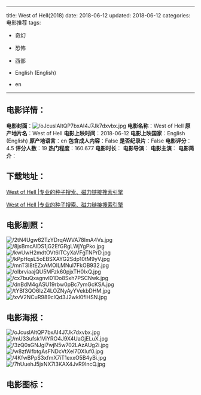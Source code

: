 
---
title: West of Hell(2018)
date: 2018-06-12
updated: 2018-06-12
categories: 电影推荐
tags:
- 奇幻
- 恐怖
- 西部

- English (English)
- en
---


> 

## **电影详情**：

**电影封面**：<img src="https://image.tmdb.org/t/p/w200/oJcuslAltQP7bxAI4J7Jk7dxvbx.jpg" alt="/oJcuslAltQP7bxAI4J7Jk7dxvbx.jpg" title="/oJcuslAltQP7bxAI4J7Jk7dxvbx.jpg">
**电影名称**：West of Hell
**原产地片名**：West of Hell
**电影上映时间**：2018-06-12
**电影上映国家**：English (English)
**原产地语言**：en
**包含成人内容**：False
**是否纪录片**：False
**电影评分**：4.5
**评分人数**：19
**热门程度**：160.677
**电影时长**：
**电影导演**：
**电影主演**：
**电影简介**：

## **下载地址**：
[West of Hell |专业的种子搜索、磁力链接搜索引擎](https://movie.amd794.com:2083/?search=West%20of%20Hell&ordering=&mode=match_phrase&page_size=10&page=1)

[West of Hell |专业的种子搜索、磁力链接搜索引擎](https://movie.amd794.com:2083/?search=West%20of%20Hell&ordering=&mode=match_phrase&page_size=10&page=1)
 

## **电影剧照**：
<img src="https://image.tmdb.org/t/p/original/2tN4Ugw62TzYDrqAWVA78ImA4Vs.jpg" alt="/2tN4Ugw62TzYDrqAWVA78ImA4Vs.jpg" title="/2tN4Ugw62TzYDrqAWVA78ImA4Vs.jpg"><img src="https://image.tmdb.org/t/p/original/8jsBmcAlDS1jG2EfGRgLWjYgPko.jpg" alt="/8jsBmcAlDS1jG2EfGRgLWjYgPko.jpg" title="/8jsBmcAlDS1jG2EfGRgLWjYgPko.jpg"><img src="https://image.tmdb.org/t/p/original/kwUwH2mdtOVt6lTCyXaVFgTNPrD.jpg" alt="/kwUwH2mdtOVt6lTCyXaVFgTNPrD.jpg" title="/kwUwH2mdtOVt6lTCyXaVFgTNPrD.jpg"><img src="https://image.tmdb.org/t/p/original/kPpHqsL5oEBSXAYG2Sdp10tM9yV.jpg" alt="/kPpHqsL5oEBSXAYG2Sdp10tM9yV.jpg" title="/kPpHqsL5oEBSXAYG2Sdp10tM9yV.jpg"><img src="https://image.tmdb.org/t/p/original/mnT3I8tEZxAMOILMNuI7FkOB932.jpg" alt="/mnT3I8tEZxAMOILMNuI7FkOB932.jpg" title="/mnT3I8tEZxAMOILMNuI7FkOB932.jpg"><img src="https://image.tmdb.org/t/p/original/oIbrviaajQU5MFzk60pjxTH0lxQ.jpg" alt="/oIbrviaajQU5MFzk60pjxTH0lxQ.jpg" title="/oIbrviaajQU5MFzk60pjxTH0lxQ.jpg"><img src="https://image.tmdb.org/t/p/original/cx7buQxagnvI01Do8Sxh7PSCNwk.jpg" alt="/cx7buQxagnvI01Do8Sxh7PSCNwk.jpg" title="/cx7buQxagnvI01Do8Sxh7PSCNwk.jpg"><img src="https://image.tmdb.org/t/p/original/dnBdM4gASU19rbw0pBc7ymGcKSA.jpg" alt="/dnBdM4gASU19rbw0pBc7ymGcKSA.jpg" title="/dnBdM4gASU19rbw0pBc7ymGcKSA.jpg"><img src="https://image.tmdb.org/t/p/original/tYBf3QO6IzZ4LOZNyAyYVekbDHM.jpg" alt="/tYBf3QO6IzZ4LOZNyAyYVekbDHM.jpg" title="/tYBf3QO6IzZ4LOZNyAyYVekbDHM.jpg"><img src="https://image.tmdb.org/t/p/original/xvV2NCuR989clQd3J2wkl0flHSN.jpg" alt="/xvV2NCuR989clQd3J2wkl0flHSN.jpg" title="/xvV2NCuR989clQd3J2wkl0flHSN.jpg">

## **电影海报**：
<img src="https://image.tmdb.org/t/p/original/oJcuslAltQP7bxAI4J7Jk7dxvbx.jpg" alt="/oJcuslAltQP7bxAI4J7Jk7dxvbx.jpg" title="/oJcuslAltQP7bxAI4J7Jk7dxvbx.jpg"><img src="https://image.tmdb.org/t/p/original/mU33ufsk1ViYRO4J9X4UaGjELuX.jpg" alt="/mU33ufsk1ViYRO4J9X4UaGjELuX.jpg" title="/mU33ufsk1ViYRO4J9X4UaGjELuX.jpg"><img src="https://image.tmdb.org/t/p/original/3zQ0sGNJgi7wjN5w702LAzAUg2i.jpg" alt="/3zQ0sGNJgi7wjN5w702LAzAUg2i.jpg" title="/3zQ0sGNJgi7wjN5w702LAzAUg2i.jpg"><img src="https://image.tmdb.org/t/p/original/w8ztWfbtgAsFNDcVtXel7DXIuf0.jpg" alt="/w8ztWfbtgAsFNDcVtXel7DXIuf0.jpg" title="/w8ztWfbtgAsFNDcVtXel7DXIuf0.jpg"><img src="https://image.tmdb.org/t/p/original/4KfwBPpS3xfmX7iT1exxO5B4yBi.jpg" alt="/4KfwBPpS3xfmX7iT1exxO5B4yBi.jpg" title="/4KfwBPpS3xfmX7iT1exxO5B4yBi.jpg"><img src="https://image.tmdb.org/t/p/original/7hUuehJ5jxNX7l3KAX4JvR9lncQ.jpg" alt="/7hUuehJ5jxNX7l3KAX4JvR9lncQ.jpg" title="/7hUuehJ5jxNX7l3KAX4JvR9lncQ.jpg">

## **电影图标**：

